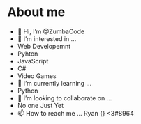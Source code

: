   # About me

- 👋 Hi, I’m @ZumbaCode
- 👀 I’m interested in ...
- Web Developemnt
- Pyhton
- JavaScript
- C#
- Video Games
- 🌱 I’m currently learning ...
- Python
- 💞️ I’m looking to collaborate on ...
- No one Just Yet
- 📫 How to reach me ...
  Ryan {} <3#8964
<!---
ZumbaCode/ZumbaCode is a ✨ special ✨ repository because its `README.md` (this file) appears on your GitHub profile.
You can click the Preview link to take a look at your changes.
--->
